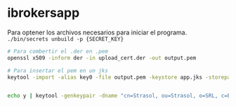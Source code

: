 # ibrokersapp

Para optener los archivos necesarios para iniciar el programa.
`./bin/secrets unbuild -p {SECRET_KEY}`


```bash
# Para combertir el .der en .pem
openssl x509 -inform der -in upload_cert.der -out output.pem

# Para insertar el pem en un jks
keytool -import -alias key0 -file output.pem -keystore app.jks -storepass pass -keypass pass


echo y | keytool -genkeypair -dname "cn=Strasol, ou=Strasol, o=SRL, c=BO" -alias key0 -keypass pass -keystore android.keystore -storepass pass -validity 20000
```
